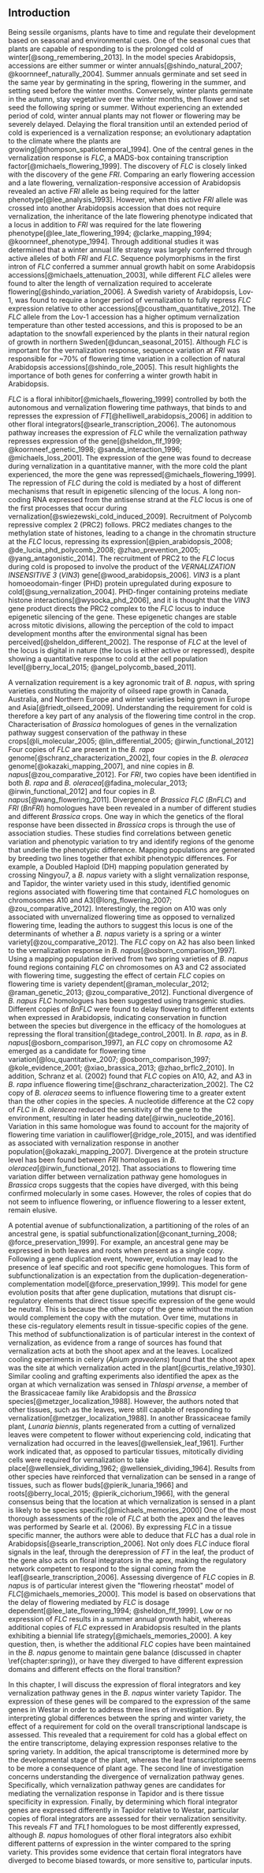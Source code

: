 ## Introduction

Being sessile organisms, plants have to time and regulate their development based on seasonal and environmental cues.
One of the seasonal cues that plants are capable of responding to is the prolonged cold of winter[@song_remembering_2013].
In the model species Arabidopsis, accessions are either summer or winter annuals[@shindo_natural_2007; @koornneef_naturally_2004].
Summer annuals germinate and set seed in the same year by germinating in the spring, flowering in the summer, and setting seed before the winter months.
Conversely, winter plants germinate in the autumn, stay vegetative over the winter months, then flower and set seed the following spring or summer.
Without experiencing an extended period of cold, winter annual plants may not flower or flowering may be severely delayed.
Delaying the floral transition until an extended period of cold is experienced is a vernalization response; an evolutionary adaptation to the climate where the plants are growing[@thompson_spatiotemporal_1994].
One of the central genes in the vernalization response is *FLC*, a MADS-box containing transcription factor[@michaels_flowering_1999].
The discovery of *FLC* is closely linked with the discovery of the gene *FRI*.
Comparing an early flowering accession and a late flowering, vernalization-responsive accession of Arabidopsis revealed an active *FRI* allele as being required for the latter phenotype[@lee_analysis_1993].
However, when this active *FRI* allele was crossed into another Arabidopsis accession that does not require vernalization, the inheritance of the late flowering phenotype indicated that a locus in addition to *FRI* was required for the late flowering phenotype[@lee_late_flowering_1994; @clarke_mapping_1994; @koornneef_phenotype_1994].
Through additional studies it was determined that a winter annual life strategy was largely conferred through active alleles of both *FRI* and *FLC*.
Sequence polymorphisms in the first intron of *FLC* conferred a summer annual growth habit on some Arabidopsis accessions[@michaels_attenuation_2003], while different *FLC* alleles were found to alter the length of vernalization required to accelerate flowering[@shindo_variation_2006].
A Swedish variety of Arabidopsis, Lov-1, was found to require a longer period of vernalization to fully repress *FLC* expression relative to other accessions[@coustham_quantitative_2012].
The *FLC* allele from the Lov-1 accession has a higher optimum vernalization temperature than other tested accessions, and this is proposed to be an adaptation to the snowfall experienced by the plants in their natural region of growth in northern Sweden[@duncan_seasonal_2015].
Although *FLC* is important for the vernalization response, sequence variation at *FRI* was responsible for ~70% of flowering time variation in a collection of natural Arabidopsis accessions[@shindo_role_2005].
This result highlights the importance of both genes for conferring a winter growth habit in Arabidopsis.

*FLC* is a floral inhibitor[@michaels_flowering_1999] controlled by both the autonomous and vernalization flowering time pathways, that binds to and represses the expression of *FT*[@helliwell_arabidopsis_2006] in addition to other floral integrators[@searle_transcription_2006].
The autonomous pathway increases the expression of *FLC* while the vernalization pathway represses expression of the gene[@sheldon_flf_1999; @koornneef_genetic_1998; @sanda_interaction_1996; @michaels_loss_2001].
The expression of the gene was found to decrease during vernalization in a quantitative manner, with the more cold the plant experienced, the more the gene was repressed[@michaels_flowering_1999].
The repression of *FLC* during the cold is mediated by a host of different mechanisms that result in epigenetic silencing of the locus.
A long non-coding RNA expressed from the antisense strand at the *FLC* locus is one of the first processes that occur during vernalization[@swiezewski_cold_induced_2009].
Recruitment of Polycomb repressive complex 2 (PRC2) follows.
PRC2 mediates changes to the methylation state of histones, leading to a change in the chromatin structure at the *FLC* locus, repressing its expression[@pien_arabidopsis_2008; @de_lucia_phd_polycomb_2008; @zhao_prevention_2005; @yang_antagonistic_2014].
The recruitment of PRC2 to the *FLC* locus during cold is proposed to involve the product of the *VERNALIZATION INSENSITIVE 3* (*VIN3*) gene[@wood_arabidopsis_2006].
*VIN3* is a plant homoeodomain-finger (PHD) protein upregulated during exposure to cold[@sung_vernalization_2004].
PHD-finger containing proteins mediate histone interactions[@wysocka_phd_2006], and it is thought that the *VIN3* gene product directs the PRC2 complex to the *FLC* locus to induce epigenetic silencing of the gene.
These epigenetic changes are stable across mitotic divisions, allowing the perception of the cold to impact development months after the environmental signal has been perceived[@sheldon_different_2002].
The response of *FLC* at the level of the locus is digital in nature (the locus is either active or repressed), despite showing a quantitative response to cold at the cell population level[@berry_local_2015; @angel_polycomb_based_2011].

A vernalization requirement is a key agronomic trait of *B. napus*, with spring varieties constituting the majority of oilseed rape growth in Canada, Australia, and Northern Europe and winter varieties being grown in Europe and Asia[@friedt_oilseed_2009].
Understanding the requirement for cold is therefore a key part of any analysis of the flowering time control in the crop.
Characterisation of *Brassica* homologues of genes in the vernalization pathway suggest conservation of the pathway in these crops[@li_molecular_2005; @lin_differential_2005; @irwin_functional_2012]
Four copies of *FLC* are present in the *B. rapa* genome[@schranz_characterization_2002], four copies in the *B. oleracea* genome[@okazaki_mapping_2007], and nine copies in *B. napus*[@zou_comparative_2012].
For *FRI*, two copies have been identified in both *B. rapa* and *B. oleracea*[@fadina_molecular_2013; @irwin_functional_2012] and four copies in *B. napus*[@wang_flowering_2011].
Divergence of *Brassica* *FLC* (*BnFLC*) and *FRI* (*BnFRI*) homologues have been revealed in a number of different studies and different *Brassica* crops.
One way in which the genetics of the floral response have been dissected in *Brassica* crops is through the use of association studies.
These studies find correlations between genetic variation and phenotypic variation to try and identify regions of the genome that underlie the phenotypic difference.
Mapping populations are generated by breeding two lines together that exhibit phenotypic differences.
For example, a Doubled Haploid (DH) mapping population generated by crossing Ningyou7, a *B. napus* variety with a slight vernalization response, and Tapidor, the winter variety used in this study, identified genomic regions associated with flowering time that contained *FLC* homologues on chromosomes A10 and A3[@long_flowering_2007; @zou_comparative_2012].
Interestingly, the region on A10 was only associated with unvernalized flowering time as opposed to vernalized flowering time, leading the authors to suggest this locus is one of the determinants of whether a *B. napus* variety is a spring or a winter variety[@zou_comparative_2012].
The *FLC* copy on A2 has also been linked to the vernalization response in *B. napus*[@osborn_comparison_1997].
Using a mapping population derived from two spring varieties of *B. napus* found regions containing *FLC* on chromosomes on A3 and C2 associated with flowering time, suggesting the effect of certain *FLC* copies on flowering time is variety dependent[@raman_molecular_2012; @raman_genetic_2013; @zou_comparative_2012].
Functional divergence of *B. napus* *FLC* homologues has been suggested using transgenic studies.
Different copies of *BnFLC* were found to delay flowering to different extents when expressed in Arabidopsis, indicating conservation in function between the species but divergence in the efficacy of the homologues at repressing the floral transition[@tadege_control_2001].
In *B. rapa*, as in *B. napus*[@osborn_comparison_1997], an *FLC* copy on chromosome A2 emerged as a candidate for flowering time variation[@lou_quantitative_2007; @osborn_comparison_1997; @kole_evidence_2001; @xiao_brassica_2013; @zhao_brflc2_2010].
In addition, Schranz et al. (2002) found that *FLC* copies on A10, A2, and A3 in *B. rapa* influence flowering time[@schranz_characterization_2002].
The C2 copy of *B. oleracea* seems to influence flowering time to a greater extent than the other copies in the species.
A nucleotide difference at the C2 copy of *FLC* in *B. oleracea* reduced the sensitivity of the gene to the environment, resulting in later heading date[@irwin_nucleotide_2016].
Variation in this same homologue was found to account for the majority of flowering time variation in cauliflower[@ridge_role_2015], and was identified as associated with vernalization response in another population[@okazaki_mapping_2007].
Divergence at the protein structure level has been found between *FRI* homologues in *B. oleracea*[@irwin_functional_2012].
That associations to flowering time variation differ between vernalization pathway gene homologues in *Brassica* crops suggests that the copies have diverged, with this being confirmed molecularly in some cases.
However, the roles of copies that do not seem to influence flowering, or influence flowering to a lesser extent, remain elusive.

A potential avenue of subfunctionalization, a partitioning of the roles of an ancestral gene, is spatial subfunctionalization[@conant_turning_2008; @force_preservation_1999].
For example, an ancestral gene may be expressed in both leaves and roots when present as a single copy.
Following a gene duplication event, however, evolution may lead to the presence of leaf specific and root specific gene homologues.
This form of subfunctionalization is an expectation from the duplication-degeneration-complementation model[@force_preservation_1999].
This model for gene evolution posits that after gene duplication, mutations that disrupt cis-regulatory elements that direct tissue specific expression of the gene would be neutral.
This is because the other copy of the gene without the mutation would complement the copy with the mutation.
Over time, mutations in these cis-regulatory elements result in tissue-specific copies of the gene.
This method of subfunctionalization is of particular interest in the context of vernalization, as evidence from a range of sources has found that vernalization acts at both the shoot apex and at the leaves.
Localized cooling experiments in celery (*Apium graveolens*) found that the shoot apex was the site at which vernalization acted in the plant[@curtis_relative_1930].
Similar cooling and grafting experiments also identified the apex as the organ at which vernalization was sensed in *Thlaspi arvense*, a member of the Brassicaceae family like Arabidopsis and the *Brassica* species[@metzger_localization_1988].
However, the authors noted that other tissues, such as the leaves, were still capable of responding to vernalization[@metzger_localization_1988].
In another Brassicaceae family plant, *Lunaria biennis*, plants regenerated from a cutting of vernalized leaves were competent to flower without experiencing cold, indicating that vernalization had occurred in the leaves[@wellensiek_leaf_1961].
Further work indicated that, as opposed to particular tissues, mitotically dividing cells were required for vernalization to take place[@wellensiek_dividing_1962; @wellensiek_dividing_1964].
Results from other species have reinforced that vernalization can be sensed in a range of tissues, such as flower buds[@pierik_lunaria_1966] and roots[@berry_local_2015; @pierik_cichorium_1966], with the general consensus being that the location at which vernalization is sensed in a plant is likely to be species specific[@michaels_memories_2000]
One of the most thorough assessments of the role of *FLC* at both the apex and the leaves was performed by Searle et al. (2006).
By expressing *FLC* in a tissue specific manner, the authors were able to deduce that *FLC* has a dual role in Arabidopsis[@searle_transcription_2006].
Not only does *FLC* induce floral signals in the leaf, through the derepression of *FT* in the leaf,  the product of the gene also acts on floral integrators in the apex, making the regulatory network competent to respond to the signal coming from the leaf[@searle_transcription_2006].
Assessing divergence of *FLC* copies in *B. napus* is of particular interest given the "flowering rheostat" model of *FLC*[@michaels_memories_2000].
This model is based on observations that the delay of flowering mediated by *FLC* is dosage dependent[@lee_late_flowering_1994; @sheldon_flf_1999].
Low or no expression of *FLC* results in a summer annual growth habit, whereas additional copies of *FLC* expressed in Arabidopsis resulted in the plants exhibiting a biennial life strategy[@michaels_memories_2000].
A key question, then, is whether the additional *FLC* copies have been maintained in the *B. napus* genome to maintain gene balance (discussed in chapter \ref{chapter:spring}), or have they diverged to have different expression domains and different effects on the floral transition?

In this chapter, I will discuss the expression of floral integrators and key vernalization pathway genes in the *B. napus* winter variety Tapidor.
The expression of these genes will be compared to the expression of the same genes in Westar in order to address three lines of investigation.
By interpreting global differences between the spring and winter variety, the effect of a requirement for cold on the overall transcriptional landscape is assessed.
This revealed that a requirement for cold has a global effect on the entire transcriptome, delaying expression responses relative to the spring variety.
In addition, the apical transcriptome is determined more by the developmental stage of the plant, whereas the leaf transcriptome seems to be more a consequence of plant age.
The second line of investigation concerns understanding the divergence of vernalization pathway genes.
Specifically, which vernalization pathway genes are candidates for mediating the vernalization response in Tapidor and is there tissue specificity in expression.
Finally, by determining which floral integrator genes are expressed differently in Tapidor relative to Westar, particular copies of floral integrators are assessed for their vernalization sensitivity.
This reveals *FT* and *TFL1* homologues to be most differently expressed, although *B. napus* homologues of other floral integrators also exhibit different patterns of expression in the winter compared to the spring variety.
This provides some evidence that certain floral integrators have diverged to become biased towards, or more sensitive to, particular inputs.
